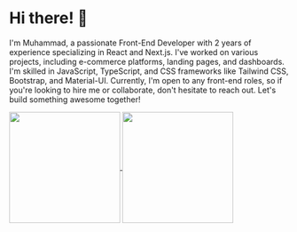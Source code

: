 # Hi there! 👋

I'm Muhammad, a passionate Front-End Developer with 2 years of experience specializing in React and Next.js. I've worked on various projects, including e-commerce platforms, landing pages, and dashboards. I'm skilled in JavaScript, TypeScript, and CSS frameworks like Tailwind CSS, Bootstrap, and Material-UI. Currently, I'm open to any front-end roles, so if you're looking to hire me or collaborate, don't hesitate to reach out. Let's build something awesome together!


<a href="https://github.com/Arplight/github-readme-stats">
  <img height=200 align="center" src="https://github-readme-stats.vercel.app/api?username=arplight&show_icons=true&theme=tokyonight" />
</a>
<a href="https://github.com/Arplight/convoychat">
  <img height=200 align="center" src="https://github-readme-stats.vercel.app/api/top-langs?username=arplight&layout=compact&langs_count=8&card_width=320&theme=tokyonight" />
</a>
